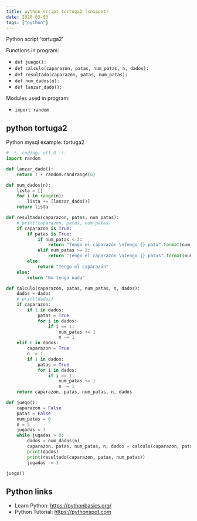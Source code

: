 ```yaml
---
title: python script tortuga2 (snippet)
date: 2020-03-03
tags: ["python"]
---
```

Python script 'tortuga2'

Functions in program: 
* `def juego():`
* `def calculo(caparazon, patas, num_patas, n, dados):`
* `def resultado(caparazon, patas, num_patas):`
* `def num_dados(n):`
* `def lanzar_dado():`

Modules used in program: 
* `import random`

## python tortuga2

Python mysql example: tortuga2

```python
# -*- coding: utf-8 -*-
import random

def lanzar_dado():
	return 1 + random.randrange(6)

def num_dados(n):
	lista = []
	for i in range(n):
		lista += [lanzar_dado()]
	return lista

def resultado(caparazon, patas, num_patas):
	# print(caparazon, patas, num_patas)
	if caparazon is True:
		if patas is True:
			if num_patas < 2:
				return "Tengo el caparazón \nTengo {} pata".format(num_patas)
			elif num_patas >= 2:
				return "Tengo el caparazón \nTengo {} patas".format(num_patas)
		else:
			return "Tengo el caparazón"
	else:
		return "No tengo nada"

def calculo(caparazon, patas, num_patas, n, dados):
	dados = dados
	# print(dados)
	if caparazon:
		if 1 in dados:
			patas = True
			for i in dados:
				if i == 1:
					num_patas += 1
					n -= 1
	elif 6 in dados:
		caparazon = True
		n -= 1
		if 1 in dados:
			patas = True
			for i in dados:
				if i == 1:
					num_patas += 1
					n -= 1
	return caparazon, patas, num_patas, n, dados

def juego():
	caparazon = False
	patas = False
	num_patas = 0
	n = 5
	jugadas = 3
	while jugadas > 0:
		dados = num_dados(n)
		caparazon, patas, num_patas, n, dados = calculo(caparazon, patas, num_patas, n, dados)
		print(dados)
		print(resultado(caparazon, patas, num_patas))
		jugadas -= 1

juego()

```

## Python links

- Learn Python: https://pythonbasics.org/
- Python Tutorial: https://pythonspot.com
